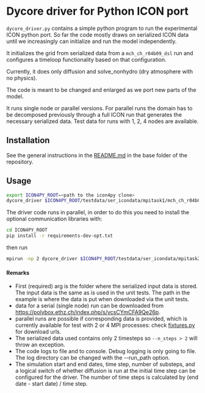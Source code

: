# Dycore driver for Python ICON port

`dycore_driver.py` contains a simple python program to run the experimental ICON python port. So far the code mostly draws on serialized ICON data until we increasingly can initialize and run the model independently.

It initializes the grid from serialized data from a `mch_ch_r04b09_dsl` run and configures a timeloop functionality based on that configuration.

Currently, it does only diffusion and solve_nonhydro (dry atmosphere with no physics). 

The code is meant to be changed and enlarged as we port new parts of the model.

It runs single node or parallel versions. For parallel runs the domain has to be decomposed previously through a full ICON run that generates the necessary serialized data. Test data for runs with 1, 2, 4 nodes are available.

## Installation

See the general instructions in the [README.md](../../README.md) in the base folder of the repository.

## Usage

```bash
export ICON4PY_ROOT=<path to the icon4py clone>
dycore_driver $ICON4PY_ROOT/testdata/ser_icondata/mpitask1/mch_ch_r04b09_dsl/ser_data --run_path=$ICON4PY_ROOT/output
```

The driver code runs in parallel, in order to do this you need to install the optional communication libraries with:

```bash
cd ICON4PY_ROOT
pip install -r requirements-dev-opt.txt

```

then run

```bash
mpirun -np 2 dycore_driver $ICON4PY_ROOT/testdata/ser_icondata/mpitask2/mch_ch_r04b09_dsl/ser_data --mpi=True --run_path=$ICON4PY_ROOT/output
```

#### Remarks

- First (required) arg is the folder where the serialized input data is stored. The input data is the same as is used in the unit tests. The path in the example is where the data is put when downloaded via the unit tests.
- data for a serial (single node) run can be downloaded from https://polybox.ethz.ch/index.php/s/vcsCYmCFA9Qe26p.
- parallel runs are possible if corresponding data is provided, which is currently available for test with 2 or 4 MPI processes: check [fixtures.py](../common/src/icon4py/model/common/test_utils/fixtures.py) for download urls.
- The serialized data used contains only 2 timesteps so `--n_steps > 2` will throw an exception.
- The code logs to file and to console. Debug logging is only going to file. The log directory can be changed with the --run_path option.
- The simulation start and end dates, time step, number of substeps, and a logical switch of whether diffusion is run at the initial time step can be configured for the driver. The number of time steps is calculated by (end date - start date) / time step. 
